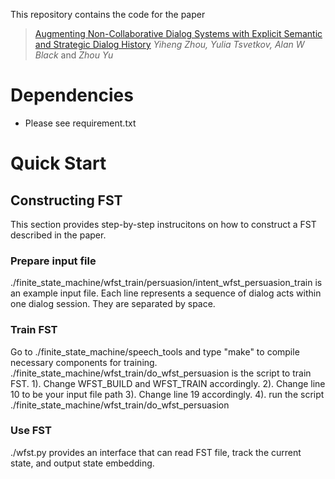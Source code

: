 This repository contains the code for the paper

> [Augmenting Non-Collaborative Dialog Systems with Explicit Semantic and Strategic Dialog History](https://openreview.net/forum?id=ryxQuANKPB) _Yiheng Zhou,_ _Yulia Tsvetkov,_ _Alan W Black_ and _Zhou Yu_

# Dependencies

* Please see requirement.txt

# Quick Start
## Constructing FST
This section provides step-by-step instrucitons on how to construct a FST described in the paper.

### Prepare input file
./finite_state_machine/wfst_train/persuasion/intent_wfst_persuasion_train is an example input file. Each line represents a sequence of dialog acts within one dialog session. They are separated by space.

### Train FST
Go to ./finite_state_machine/speech_tools and type "make" to compile necessary components for training.
./finite_state_machine/wfst_train/do_wfst_persuasion is the script to train FST.
1). Change WFST_BUILD and WFST_TRAIN accordingly.
2). Change line 10 to be your input file path
3). Change line 19 accordingly.
4). run the script ./finite_state_machine/wfst_train/do_wfst_persuasion

### Use FST
./wfst.py provides an interface that can read FST file, track the current state, and output state embedding.